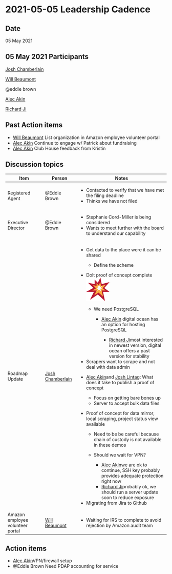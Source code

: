 # 2021-05-05 Leadership Cadence

## Date <a href="#id-2021-05-05leadershipcadence-date" id="id-2021-05-05leadershipcadence-date"></a>

05 May 2021

## 05 May 2021 Participants <a href="#id-2021-05-05leadershipcadence-participants" id="id-2021-05-05leadershipcadence-participants"></a>

[Josh Chamberlain](https://pdap.atlassian.net/wiki/people/6068f9e790e3950069fbaaf4?ref=confluence)

[Will Beaumont](https://pdap.atlassian.net/wiki/people/5e9c6021ca2a1d0c2e249bab?ref=confluence)

@eddie brown

[Alec Akin](https://pdap.atlassian.net/wiki/people/60319bf02a42cc0069af9ac8?ref=confluence)

[Richard Ji](https://pdap.atlassian.net/wiki/people/5f8f95be0e068b00766b6903?ref=confluence)

## Past Action items <a href="#id-2021-05-05leadershipcadence-pastactionitems" id="id-2021-05-05leadershipcadence-pastactionitems"></a>

* [Will Beaumont](https://pdap.atlassian.net/wiki/people/5e9c6021ca2a1d0c2e249bab?ref=confluence) List organization in Amazon employee volunteer portal
* [Alec Akin](https://pdap.atlassian.net/wiki/people/60319bf02a42cc0069af9ac8?ref=confluence) Continue to engage w/ Patrick about fundraising
* [Alec Akin](https://pdap.atlassian.net/wiki/people/60319bf02a42cc0069af9ac8?ref=confluence) Club House feedback from Kristin

## Discussion topics <a href="#id-2021-05-05leadershipcadence-discussiontopics" id="id-2021-05-05leadershipcadence-discussiontopics"></a>

| **Item**                         | **Person**                                                                                         | **Notes**                                                                                                                                                                                                                                                                                                                                                                                                                                                                                                                                                                                                                                                                                                                                                                                                                                                                                                                                                                                                                                                                                                                                                                                                                                                                                                                                                                                                                                                                                                                                                                                                                                                                                                                                                                        |
| -------------------------------- | -------------------------------------------------------------------------------------------------- | -------------------------------------------------------------------------------------------------------------------------------------------------------------------------------------------------------------------------------------------------------------------------------------------------------------------------------------------------------------------------------------------------------------------------------------------------------------------------------------------------------------------------------------------------------------------------------------------------------------------------------------------------------------------------------------------------------------------------------------------------------------------------------------------------------------------------------------------------------------------------------------------------------------------------------------------------------------------------------------------------------------------------------------------------------------------------------------------------------------------------------------------------------------------------------------------------------------------------------------------------------------------------------------------------------------------------------------------------------------------------------------------------------------------------------------------------------------------------------------------------------------------------------------------------------------------------------------------------------------------------------------------------------------------------------------------------------------------------------------------------------------------------------- |
| Registered Agent                 | @Eddie Brown                                                                                       | <ul><li>Contacted to verify that we have met the filing deadline</li><li>Thinks we have not filed</li></ul>                                                                                                                                                                                                                                                                                                                                                                                                                                                                                                                                                                                                                                                                                                                                                                                                                                                                                                                                                                                                                                                                                                                                                                                                                                                                                                                                                                                                                                                                                                                                                                                                                                                                      |
| Executive Director               | @Eddie Brown                                                                                       | <ul><li>Stephanie Cord-Miller is being considered</li><li>Wants to meet further with the board to understand our capability</li></ul>                                                                                                                                                                                                                                                                                                                                                                                                                                                                                                                                                                                                                                                                                                                                                                                                                                                                                                                                                                                                                                                                                                                                                                                                                                                                                                                                                                                                                                                                                                                                                                                                                                            |
| Roadmap Update                   | [Josh Chamberlain](https://pdap.atlassian.net/wiki/people/6068f9e790e3950069fbaaf4?ref=confluence) | <ul><li><p>Get data to the place were it can be shared</p><ul><li>Define the scheme</li></ul></li><li><p>Dolt proof of concept complete <img src="../../../../.gitbook/assets/1f4a5.png" alt="(blue star)"></p><ul><li><p>We need PostgreSQL</p><ul><li><p><a href="https://pdap.atlassian.net/wiki/people/60319bf02a42cc0069af9ac8?ref=confluence">Alec Akin</a> digital ocean has an option for hosting PostgreSQL</p><ul><li><a href="https://pdap.atlassian.net/wiki/people/5f8f95be0e068b00766b6903?ref=confluence">Richard Ji</a>most interested in newest version, digital ocean offers a past version for stability</li></ul></li></ul></li></ul></li><li>Scrapers want to scrape and not deal with data admin</li><li><p><a href="https://pdap.atlassian.net/wiki/people/60319bf02a42cc0069af9ac8?ref=confluence">Alec Akin</a>and <a href="https://pdap.atlassian.net/wiki/people/5f20c61fc9c094001c5d32ca?ref=confluence">Josh Lintag</a>: What does it take to publish a proof of concept</p><ul><li>Focus on getting bare bones up</li><li>Server to accept bulk data files</li></ul></li><li><p>Proof of concept for data mirror, local scraping, project status view available</p><ul><li>Need to be be careful because chain of custody is not available in these demos</li><li><p>Should we wait for VPN?</p><ul><li><a href="https://pdap.atlassian.net/wiki/people/60319bf02a42cc0069af9ac8?ref=confluence">Alec Akin</a>we are ok to continue, SSH key probably provides adequate protection right now</li><li><a href="https://pdap.atlassian.net/wiki/people/5f8f95be0e068b00766b6903?ref=confluence">Richard Ji</a>probably ok, we should run a server update soon to reduce exposure</li></ul></li></ul></li><li>Migrating from Jira to Github</li></ul> |
| Amazon employee volunteer portal | [Will Beaumont](https://pdap.atlassian.net/wiki/people/5e9c6021ca2a1d0c2e249bab?ref=confluence)    | <ul><li>Waiting for IRS to complete to avoid rejection by Amazon audit team</li></ul>                                                                                                                                                                                                                                                                                                                                                                                                                                                                                                                                                                                                                                                                                                                                                                                                                                                                                                                                                                                                                                                                                                                                                                                                                                                                                                                                                                                                                                                                                                                                                                                                                                                                                            |

## Action items <a href="#id-2021-05-05leadershipcadence-actionitems" id="id-2021-05-05leadershipcadence-actionitems"></a>

* [Alec Akin](https://pdap.atlassian.net/wiki/people/60319bf02a42cc0069af9ac8?ref=confluence)VPN/firewall setup
* @Eddie Brown Need PDAP accounting for service
